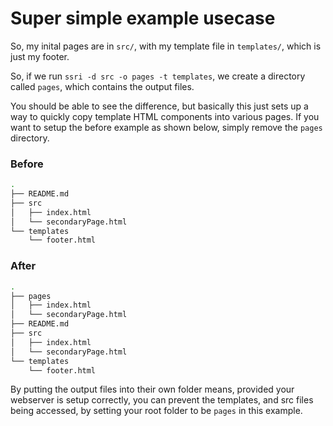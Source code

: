 # Super simple example usecase

So, my inital pages are in `src/`, with my template file in `templates/`, which is just my footer.

So, if we run `ssri -d src -o pages -t templates`, we create a directory called `pages`, which contains the output files.

You should be able to see the difference, but basically this just sets up a way to quickly copy template HTML components into various pages. If you want to setup the before example as shown below, simply remove the `pages` directory. 

### Before

``` sh
.
├── README.md
├── src
│   ├── index.html
│   └── secondaryPage.html
└── templates
    └── footer.html
```

### After

``` sh
.
├── pages
│   ├── index.html
│   └── secondaryPage.html
├── README.md
├── src
│   ├── index.html
│   └── secondaryPage.html
└── templates
    └── footer.html
```

By putting the output files into their own folder means, provided your webserver is setup correctly, you can prevent the templates, and src files being accessed, by setting your root folder to be `pages` in this example. 
